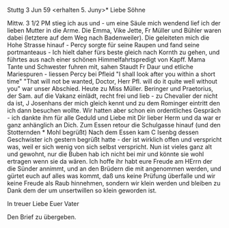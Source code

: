  Stuttg 3 Jun 59
 <erhalten 5. Juny>*
Liebe Söhne

Mittw. 3 1/2 PM stieg ich aus und - um eine Säule mich wendend lief ich der lieben Mutter in die Arme. Die Emma, Vike Jette, Fr Müller und Bühler waren dabei (letztere auf dem Weg nach Badenweiler). Die geleiteten mich die Hohe Strasse hinauf - Percy sorgte für seine Raupen und fand seine portmanteaus - Ich hielt daher fürs beste gleich nach Kornth zu gehen, und führtes aus nach einer schönen Himmelfahrtspredigt von Kapff. Mama Tante und Schwester fuhren mit, sahen Staudt Fr Daur und etliche Mariespuren - liessen Percy bei Pfleid "I shall look after you within a short time" "That will not be wanted, Doctor, Herr Pfl. will do it quite well without you" war unser Abschied. Heute zu Miss Müller. Beringer und Praetorius, der Sam. auf die Vakanz einlädt, recht frei und lieb - zu Chevalier der nicht da ist, J Josenhans der mich gleich kennt und zu dem Rominger eintritt den ich dann besuchen wollte. Wir hatten aber schon ein ordentliches Gespräch - ich dankte ihm für alle Geduld und Liebe mit Dir lieber Herm und da war er ganz anhänglich an Dich. Zum Essen retour die Schulgasse hinauf (und den Stotternden <Adolf>* Mohl begrüßt) Nach dem Essen kam C Isenbg dessen Geschwister ich gestern begrüßt hatte - der ist wirklich offen und verspricht was, weil er sich wenig von sich selbst verspricht. Nun ist vieles ganz alt und gewohnt, nur die Buben hab ich nicht bei mir und könnte sie wohl ertragen wenn sie da wären. Ich hoffe ihr habt eure Freude am HErrn der die Sünder annimmt, und an den Brüdern die mit angenommen werden, und gürtet euch auf alles was kommt, daß uns keine Prüfung überfalle und wir keine Freude als Raub hinnehmen, sondern wir klein werden und bleiben zu Dank dem der um unsertwillen so klein geworden ist.

 In treuer Liebe
 Euer Vater

Den Brief zu übergeben.

